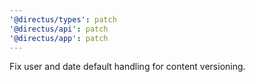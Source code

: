 ```yaml
---
'@directus/types': patch
'@directus/api': patch
'@directus/app': patch
---
```


Fix user and date default handling for content versioning.
